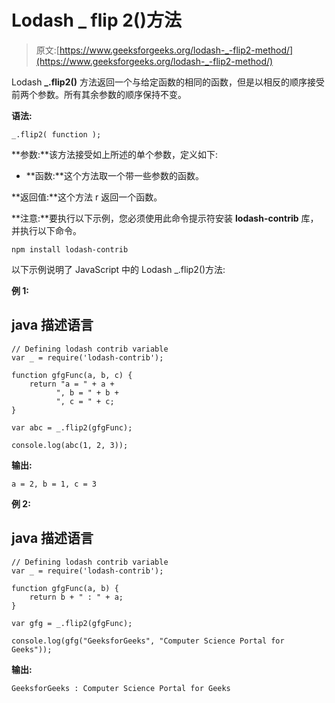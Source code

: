 # Lodash _ flip 2()方法

> 原文:[https://www.geeksforgeeks.org/lodash-_-flip2-method/](https://www.geeksforgeeks.org/lodash-_-flip2-method/)

Lodash **_.flip2()** 方法返回一个与给定函数的相同的函数，但是以相反的顺序接受前两个参数。所有其余参数的顺序保持不变。

**语法:**

```
_.flip2( function );

```

**参数:**该方法接受如上所述的单个参数，定义如下:

*   **函数:**这个方法取一个带一些参数的函数。

**返回值:**这个方法 r 返回一个函数。

**注意:**要执行以下示例，您必须使用此命令提示符安装 **lodash-contrib** 库，并执行以下命令。

```
npm install lodash-contrib

```

以下示例说明了 JavaScript 中的 Lodash _.flip2()方法:

**例 1:**

## java 描述语言

```
// Defining lodash contrib variable
var _ = require('lodash-contrib'); 

function gfgFunc(a, b, c) {
    return "a = " + a + 
          ", b = " + b + 
          ", c = " + c;
}

var abc = _.flip2(gfgFunc);

console.log(abc(1, 2, 3));
```

**输出:**

```
a = 2, b = 1, c = 3

```

**例 2:**

## java 描述语言

```
// Defining lodash contrib variable
var _ = require('lodash-contrib'); 

function gfgFunc(a, b) {
    return b + " : " + a;
}

var gfg = _.flip2(gfgFunc);

console.log(gfg("GeeksforGeeks", "Computer Science Portal for Geeks"));
```

**输出:**

```
GeeksforGeeks : Computer Science Portal for Geeks

```
